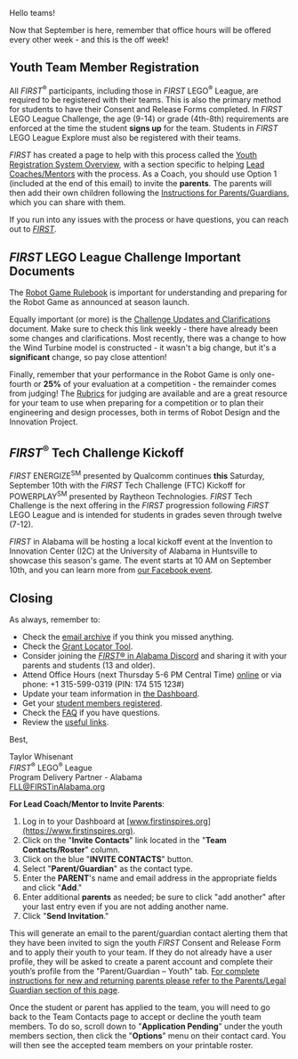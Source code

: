 Hello teams!

Now that September is here, remember that office hours will be offered every other week - and this is the off week!

## Youth Team Member Registration

All *FIRST*<sup>&reg;</sup> participants, including those in *FIRST* LEGO<sup>&reg;</sup> League, are required to be registered with their teams. This is also the primary method for students to have their Consent and Release Forms completed. In *FIRST* LEGO League Challenge, the age (9-14) or grade (4th-8th) requirements are enforced at the time the student **signs up** for the team. Students in *FIRST* LEGO League Explore must also be registered with their teams.

*FIRST* has created a page to help with this process called the [Youth Registration System Overview](https://www.firstinspires.org/resource-library/youth-registration-system), with a section specific to helping [Lead Coaches/Mentors](https://www.firstinspires.org/resource-library/youth-registration-system#LeadCoachMentor) with the process. As a Coach, you should use Option 1 (included at the end of this email) to invite the **parents**. The parents will then add their own children following the [Instructions for Parents/Guardians](https://www.firstinspires.org/resource-library/youth-registration-system#parents), which you can share with them.

If you run into any issues with the process or have questions, you can reach out to [*FIRST*](mailto:firstteammembers@firstinspires.org?subject=Youth%20Registration%20System).


## *FIRST* LEGO League Challenge Important Documents

The [Robot Game Rulebook](https://firstinspiresst01.blob.core.windows.net/first-energize/fll-challenge/fll-challenge-superpowered-robot-game-rulebook.pdf) is important for understanding and preparing for the Robot Game as announced at season launch.

Equally important (or more) is the [Challenge Updates and Clarifications](https://firstinspiresst01.blob.core.windows.net/season/challenge-updates.pdf) document. Make sure to check this link weekly - there have already been some changes and clarifications. Most recently, there was a change to how the Wind Turbine model is constructed - it wasn't a big change, but it's a **significant** change, so pay close attention!

Finally, remember that your performance in the Robot Game is only one-fourth or **25%** of your evaluation at a competition - the remainder comes from judging! The [Rubrics](https://firstinspiresst01.blob.core.windows.net/first-energize/fll-challenge/fll-challenge-superpowered-connect-rubrics-2022-23-greyscale.pdf) for judging are available and are a great resource for your team to use when preparing for a competition or to plan their engineering and design processes, both in terms of Robot Design and the Innovation Project.


## *FIRST*<sup>&reg;</sup> Tech Challenge Kickoff

*FIRST* ENERGIZE<sup>SM</sup> presented by Qualcomm continues **this** Saturday, September 10th with the *FIRST* Tech Challenge (FTC) Kickoff for POWERPLAY<sup>SM</sup> presented by Raytheon Technologies. *FIRST* Tech Challenge is the next offering in the *FIRST* progression following *FIRST* LEGO League and is intended for students in grades seven through twelve (7-12).

*FIRST* in Alabama will be hosting a local kickoff event at the Invention to Innovation Center (I2C) at the University of Alabama in Huntsville to showcase this season's game. The event starts at 10 AM on September 10th, and you can learn more from [our Facebook event](https://fb.me/e/2rqT0bDO8).


## Closing

As always, remember to:
- Check the [email archive](https://github.com/drewwhis/alabama-first-lego-league/tree/main/2022-2023/email-blasts) if you think you missed anything.
- Check the [Grant Locator Tool](https://www.firstinspires.org/robotics/team-grants).
- Consider joining the [*FIRST*&reg; in Alabama Discord](http://discord.gg/XfurbWERQ8) and sharing it with your parents and students (13 and older).
- Attend Office Hours (next Thursday 5-6 PM Central Time) [online](https://meet.google.com/mso-yhrn-brp) or via phone: +1 315-599-0319 (PIN: 174 515 123#)
- Update your team information in [the Dashboard](https://my.firstinspires.org/Dashboard/).
- Get your [student members registered](https://www.firstinspires.org/resource-library/youth-registration-system).
- Check the [FAQ](https://github.com/drewwhis/alabama-first-lego-league/wiki/Frequently-Asked-Questions) if you have questions.
- Review the [useful links](https://github.com/drewwhis/alabama-first-lego-league/wiki/Useful-Links).


Best,
<p>
  Taylor Whisenant<br />
  <i>FIRST</i><sup>&reg;</sup> LEGO<sup>&reg;</sup> League<br />
  Program Delivery Partner - Alabama<br >
  <a href="mailto:fll@firstinalabama.org">FLL@FIRSTinAlabama.org</a>
</p>


**For Lead Coach/Mentor to Invite Parents**:

1. Log in to your Dashboard at [www.firstinspires.org](https://www.firstinspires.org).
2. Click on the "**Invite Contacts**" link located in the "**Team Contacts/Roster**" column.
3. Click on the blue "**INVITE CONTACTS**" button.
4. Select "**Parent/Guardian**" as the contact type.
5. Enter the **PARENT**'s name and email address in the appropriate fields and click "**Add**."
6. Enter additional **parents** as needed; be sure to click "add another" after your last entry even if you are not adding another name.
7. Click "**Send Invitation**."

This will generate an email to the parent/guardian contact alerting them that they have been invited to sign the youth *FIRST* Consent and Release Form and to apply their youth to your team. If they do not already have a user profile, they will be asked to create a parent account and complete their youth’s profile from the "Parent/Guardian – Youth" tab. [For complete instructions for new and returning parents please refer to the Parents/Legal Guardian section of this page](https://www.firstinspires.org/resource-library/youth-registration-system#parents).

Once the student or parent has applied to the team, you will need to go back to the Team Contacts page to accept or decline the youth team members. To do so, scroll down to "**Application Pending**" under the youth members section, then click the "**Options**" menu on their contact card. You will then see the accepted team members on your printable roster.